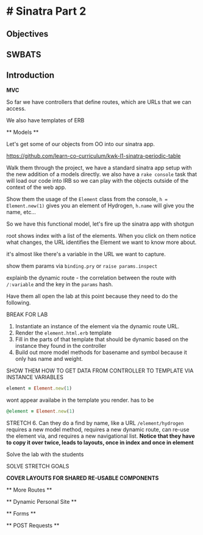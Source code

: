 # # Sinatra Part 2

## Objectives

## SWBATS

## Introduction

**MVC**

So far we have controllers that define routes, which are URLs that we can access.

We also have templates of ERB

** Models **

Let's get some of our objects from OO into our sinatra app.

https://github.com/learn-co-curriculum/kwk-l1-sinatra-periodic-table

Walk them through the project, we have a standard sinatra app setup with the new addition of a models directly. we also have a `rake console` task that will load our code into IRB so we can play with the objects outside of the context of the web app.

Show them the usage of the `Element` class from the console, `h = Element.new(1)` gives you an element of Hydrogen, `h.name` will give you the name, etc...

So we have this functional model, let's fire up the sinatra app with shotgun

root shows index with a list of the elements. When you click on them notice what changes, the URL identifies the Element we want to know more about.

it's almost like there's a variable in the URL we want to capture.

show them params via `binding.pry` or `raise params.inspect`

explainb the dynamic route - the correlation between the route with `/:variable` and the key in the `params` hash.

Have them all open the lab at this point because they need to do the following.

BREAK FOR LAB

1. Instantiate an instance of the element via the dynamic route URL.
2. Render the `element.html.erb` template
3. Fill in the parts of that template that should be dynamic based on the instance they found in the controller
4. Build out more model methods for basename and symbol because it only has name and weight.

SHOW THEM HOW TO GET DATA FROM CONTROLLER TO TEMPLATE VIA INSTANCE VARIABLES

```ruby
element = Element.new(1)
```

wont appear availabe in the template you render. has to be

```ruby
@element = Element.new(1)
```

STRETCH
6. Can they do a find by name, like a URL `/element/hydrogen` requires a new model method, requires a new dynamic route, can re-use the element via, and requires a new navigational list. **Notice that they have to copy it over twice, leads to layouts, once in index and once in element**

Solve the lab with the students

SOLVE STRETCH GOALS

**COVER LAYOUTS FOR SHARED RE-USABLE COMPONENTS**

** More Routes **




** Dynamic Personal Site **

** Forms **

** POST Requests **

